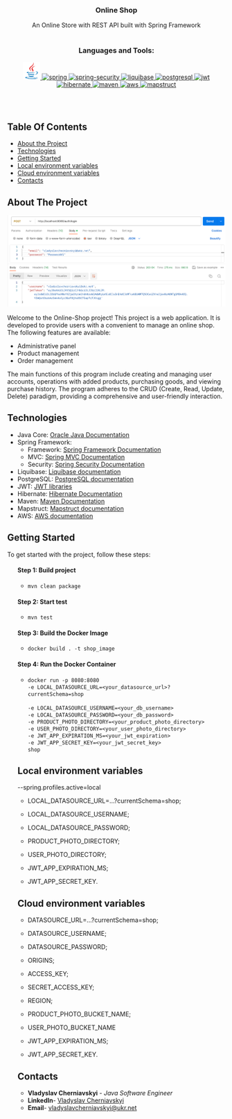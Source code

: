 <br/>
<p align="center">
  <h3 align="center">Online Shop</h3>

  <p align="center">
    An Online Store with REST API built with Spring Framework
    <br/>
    <br/>
    <h3 align="center">Languages and Tools:</h3>
<p align="center"> 
  <a href="https://www.java.com" target="_blank" rel="noreferrer"> <img src="https://raw.githubusercontent.com/devicons/devicon/master/icons/java/java-original.svg" alt="java" width="40" height="40"/> </a>
  <a href="https://spring.io/" target="_blank" rel="noreferrer"> <img src="https://www.vectorlogo.zone/logos/springio/springio-icon.svg" alt="spring" width="40" height="40"/> </a>
  <a href="https://spring.io/projects/spring-security" target="_blank" rel="noreferrer"> <img src="https://www.saashub.com/images/app/service_logos/129/rc71jd29uxtm/large.png?1580496061" alt="spring-security" width="40" height="40"/> </a>
  <a href="https://www.liquibase.com/" target="_blank" rel="noreferrer"> <img src="https://www.liquibase.com/wp-content/themes/liquibase/assets/img/logo.svg" alt="liquibase" width="90" height="40"/>  </a>
  <a href="https://www.postgresql.org" target="_blank" rel="noreferrer"> <img src="https://www.postgresql.org/media/img/about/press/elephant.png" alt="postgresql" width="40" height="40"/>  </a>
  <a href="https://jwt.io" target="_blank" rel="noreferrer"> <img src="https://jwt.io/img/pic_logo.svg" alt="jwt" width="40" height="40"/>  </a>
  <a href="https://hibernate.org/" target="_blank" rel="noreferrer"><img src="https://static-00.iconduck.com/assets.00/hibernate-icon-491x512-qd6jy16p.png" alt="hibernate" width="40" height="40"/> </a>
  <a href="https://maven.apache.org/" target="_blank" rel="noreferrer"> <img src="https://user-images.githubusercontent.com/43886029/158700377-62b0da69-81a2-4340-8ce6-dec718533aee.svg" alt="maven" width="40" height="40"/> </a>
  <a href="https://aws.amazon.com" target="_blank" rel="noreferrer"> <img src="https://upload.wikimedia.org/wikipedia/commons/thumb/9/93/Amazon_Web_Services_Logo.svg/300px-Amazon_Web_Services_Logo.svg.png" alt="aws" width="40" height="40"/> </a>
  <a href="https://mapstruct.org" target="_blank" rel="noreferrer"> <img src="https://mapstruct.org/images/mapstruct.png" alt="mapstruct" width="90" height="40"/> </a>
 </p>
    <br/>
    <br/>

## Table Of Contents

* [About the Project](#about-the-project)
* [Technologies](#technologies)
* [Getting Started](#getting-started)
* [Local environment variables](#Local-environment-variables)
* [Cloud environment variables](#Cloud-environment-variables)
* [Contacts](#contacts)

## About The Project

![login.png](login.png)

Welcome to the Online-Shop project! This project is a web application. It is developed to provide users with a
convenient to manage an online shop. The following features are available:

- Administrative panel
- Product management
- Order management

The main functions of this program include creating and managing user accounts, operations with added products,
purchasing goods, and viewing purchase history. The program adheres to the CRUD (Create, Read, Update, Delete) paradigm,
providing a comprehensive and user-friendly interaction.

## Technologies

<ul>
<li> Java Core: <a href="https://docs.oracle.com/en/java/"> Oracle Java Documentation </a> </li>
<li> Spring Framework:
<ul> <li> Framework: <a href="https://docs.spring.io/spring-framework/docs/current/reference/html/"> Spring Framework Documentation </a> </li>
     <li> MVC: <a href="https://docs.spring.io/spring-framework/docs/3.2.x/spring-framework-reference/html/mvc.html"> Spring MVC Documentation </a> </li>
     <li> Security: <a href="https://docs.spring.io/spring-security/reference/index.html"> Spring Security Documentation </a> </li> </ul> </li>
<li> Liquibase: <a href="https://docs.liquibase.com/home.html"> Liquibase documentation </a> </li>
<li> PostgreSQL: <a href="https://www.postgresql.org/docs/"> PostgreSQL documentation </a> </li>
<li> JWT: <a href="https://jwt.io/libraries"> JWT libraries </a> </li>
<li> Hibernate: <a href="https://hibernate.org/orm/documentation/5.3/"> Hibernate Documentation </a> </li>
<li> Maven: <a href="https://maven.apache.org/guides/index.html"> Maven Documentation </a> </li>
<li> Mapstruct: <a href="https://mapstruct.org/documentation/installation/"> Mapstruct documentation </a> </li>
<li> AWS: <a href="https://aws.amazon.com/documentation-overview/?nc2=h_ql_doc_do"> AWS documentation </a> </li>
</ul>

## Getting Started

To get started with the project, follow these steps:

<ul>
<h4> Step 1: Build project</h4>

- `mvn clean package`

<h4> Step 2: Start test</h4>

- `mvn test`

<h4> Step 3: Build the Docker Image</h4> 

- `docker build . -t shop_image`

<h4> Step 4: Run the Docker Container</h4> 

- ```
  docker run -p 8080:8080 
  -e LOCAL_DATASOURCE_URL=<your_datasource_url>?currentSchema=shop 

  -e LOCAL_DATASOURCE_USERNAME=<your_db_username> 
  -e LOCAL_DATASOURCE_PASSWORD=<your_db_password>
  -e PRODUCT_PHOTO_DIRECTORY=<your_product_photo_directory>
  -e USER_PHOTO_DIRECTORY=<your_user_photo_directory>
  -e JWT_APP_EXPIRATION_MS=<your_jwt_expiration> 
  -e JWT_APP_SECRET_KEY=<your_jwt_secret_key> 
  shop

## Local environment variables

--spring.profiles.active=local
- LOCAL_DATASOURCE_URL=...?currentSchema=shop;
- LOCAL_DATASOURCE_USERNAME;
- LOCAL_DATASOURCE_PASSWORD;
- PRODUCT_PHOTO_DIRECTORY;
- USER_PHOTO_DIRECTORY;

- JWT_APP_EXPIRATION_MS;
- JWT_APP_SECRET_KEY.

## Cloud environment variables

- DATASOURCE_URL=...?currentSchema=shop;
- DATASOURCE_USERNAME;
- DATASOURCE_PASSWORD;
- ORIGINS;
- ACCESS_KEY;
- SECRET_ACCESS_KEY;
- REGION;
- PRODUCT_PHOTO_BUCKET_NAME;
- USER_PHOTO_BUCKET_NAME

- JWT_APP_EXPIRATION_MS;
- JWT_APP_SECRET_KEY.

## Contacts

* **Vladyslav Cherniavskyi** - *Java Software Engineer*
* **LinkedIn**- [Vladyslav Cherniavskyi](https://www.linkedin.com/feed/)
* **Email**- vladyslavcherniavskyi@ukr.net
